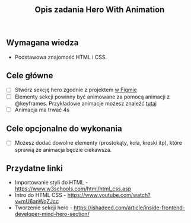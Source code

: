 <h2 align="center">Opis zadania Hero With Animation</h2>

<br>

## Wymagana wiedza

- Podstawowa znajomość HTML i CSS.

## Cele główne

- [ ] Stwórz sekcję hero zgodnie z projektem [w Figmie](https://www.figma.com/file/aue8jexPLJka4kl7fhuplU/Kindergarden-0.1?node-id=32%3A132)
- [ ] Elementy sekcji powinny być animowane za pomocą animacji z @keyframes. Przykładowe animacje możesz znaleźć [tutaj](https://freefrontend.com/css-hero-effects/)
- [ ] Animacja ma trwać 4s

## Cele opcjonalne do wykonania

- [ ] Możesz dodać dowolne elementy (prostokąty, koła, kreski itp), które sprawią że animacja będzie ciekawsza.

## Przydatne linki

- Importowanie styli do HTML - https://www.w3schools.com/html/html_css.asp
- Intro do HTML CSS - https://www.youtube.com/watch?v=mU6anWqZJcc
- Tworzenie sekcji hero - https://ishadeed.com/article/inside-frontend-developer-mind-hero-section/
